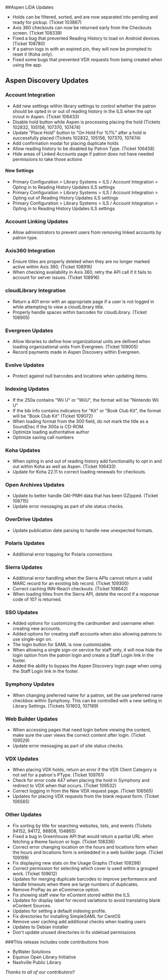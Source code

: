 ##Aspen LiDA Updates
- Holds can be filtered, sorted, and are now separated into pending and ready for pickup. (Ticket 103867) 
- Axis 360 checkouts can now be returned early from the Checkouts screen. (Ticket 108339)
- Fixed a bug that prevented Reading History to load on Android devices. (Ticket 108780)
- If a patron logs in with an expired pin, they will now be prompted to reset it (Koha only).
- Fixed some bugs that prevented VDX requests from being created when using the app.

## Aspen Discovery Updates
### Account Integration
- Add new settings within library settings to control whether the patron should be opted in or out of reading history in the ILS when the opt in/out in Aspen. (Ticket 106433)
- Disable hold button while Aspen is processing placing the hold (Tickets 102832, 105156, 107370, 107474)
- Update "Place Hold" button to "On Hold For %1%" after a hold is successfully placed (Tickets 102832, 105156, 107370, 107474)
- Add confirmation modal for placing duplicate holds
- Allow reading history to be disabled by Patron Type. (Ticket 106458)
- Hide areas of Linked Accounts page if patron does not have needed permissions to take those actions
#### New Settings
- Primary Configuration > Library Systems > ILS / Account Integration > Opting in to Reading History Updates ILS settings
- Primary Configuration > Library Systems > ILS / Account Integration > Opting out of Reading History Updates ILS settings
- Primary Configuration > Library Systems > ILS / Account Integration > Opting in to Reading History Updates ILS settings

### Account Linking Updates
- Allow administrators to prevent users from removing linked accounts by patron type. 

### Axis360 Integration
- Ensure titles are properly deleted when they are no longer marked active within Axis 360. (Ticket 108916)
- When checking availability in Axis 360, retry the API call if it fails to account for server issues. (Ticket 108916) 

### cloudLibrary Integration
- Return a 401 error with an appropriate page if a user is not logged in while attempting to view a cloudLibrary title.
- Properly handle spaces within barcodes for cloudLibrary. (Ticket 108905)

### Evergreen Updates
- Allow libraries to define how organizational units are defined when loading organizational units from Evergreen. (Ticket 109005)
- Record payments made in Aspen Discovery within Evergreen.

### Evolve Updates
- Protect against null barcodes and locations when updating items. 

### Indexing Updates
- If the 250a contains "Wii U" or "WiiU", the format will be "Nintendo Wii U"
- If the bib info contains indicators for "Kit" or "Book Club Kit", the format will be "Book Club Kit" (Ticket 109072)
- When loading format from the 300 field, do not mark the title as a SoundDisc if the 300a is CD-ROM. 
- Optimize loading authoritative author
- Optimize saving call numbers

### Koha Updates
- When opting in and out of reading history add functionality to opt in and out within Koha as well as Aspen. (Ticket 106433)
- Update for Koha 22.11 to correct loading renewals for checkouts.  

### Open Archives Updates
- Update to better handle OAI-PMH data that has been GZipped. (Ticket 108715)
- Update error messaging as part of site status checks.

### OverDrive Updates
- Update publication date parsing to handle new unexpected formats.

### Polaris Updates
- Additional error trapping for Polaris connections

### Sierra Updates
- Additional error handling when the Sierra APIs cannot return a valid MARC record for an existing bib record. (Ticket 109300)
- Correct caching INN-Reach checkouts. (Ticket 108642)
- When loading titles from the Sierra API, delete the record if a response code of 107 is returned.  

### SSO Updates
- Added options for customizing the cardnumber and username when creating new accounts.
- Added options for creating staff accounts when also allowing patrons to use single-sign on.
- The login button for SAML is now customizable.
- When allowing a single sign-on service for staff only, it will now hide the login option from the patron login and create a Staff Login link in the footer.
- Added the ability to bypass the Aspen Discovery login page when using the Staff Login link in the footer.

### Symphony Updates
- When changing preferred name for a patron, set the use preferred name checkbox within Symphony. This can be controlled with a new setting in Library Settings. (Tickets 101603, 107189)

### Web Builder Updates
- When accessing pages that need login before viewing the content, make sure the user views the correct content after login. (Ticket 109529)
- Update error messaging as part of site status checks.

### VDX Updates
- When placing VDX holds, return an error if the VDX Client Category is not set for a patron's PType. (Ticket 109761)
- Check for error code 447 when placing the hold in Symphony and redirect to VDX when that occurs. (Ticket 109532)
- Correct logging in from the New VDX request page. (Ticket 106565)
- Updates for placing VDX requests from the blank request form. (Ticket 106565)

### Other Updates
- Fix sorting by title for searching websites, lists, and events (Tickets 94152, 94172, 98808, 104865)
- Fixed a bug in Greenhouse API that would return a partial URL when fetching a theme favicon or logo. (Ticket 108336)
- Correct error changing location on the hours and locations form when the hours and locations form is embedded in a web builder page. (Ticket 109199)
- Fix displaying new stats on the Usage Graphs (Ticket 109298)
- Correct permission for selecting which cover is used within a grouped work. (Ticket 109612)
- Updates for merging duplicate barcodes to improve performance and handle timeouts when there are large numbers of duplicates. 
- Remove ProPay as an eCommerce option.
- Fix showing staff view for eContent stored within the ILS.
- Updates for display label for record variations to avoid translating blank eContent Sources.
- Updates for setting a default indexing profile. 
- Fix directories for installing SimpleSAML for CentOS
- Remove user caching add additional checks when loading users
- Updates to Debian installer
- Don't update unused directories in fix sideload permissions

###This release includes code contributions from
- ByWater Solutions
- Equinox Open Library Initiative
- Nashville Public Library

_Thanks to all of our contributors!!_